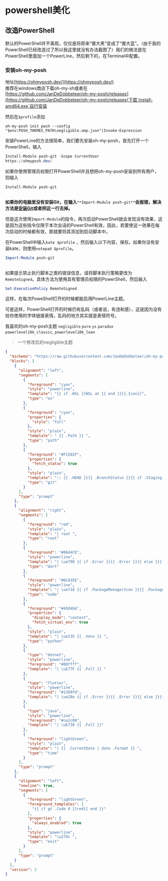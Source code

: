 # powershell美化

## **改造PowerShell**

默认的PowerShell并不美观，仅仅是将原来“傻大黑”变成了“傻大蓝”。（由于我的PowerShell已经改造过了所以我这里就没有办法截图了）我们的做法是在PowerShell里面加一个PowerLine，然后剩下的，在Terminal中配置。

### 安装oh-my-posh

地址[https://ohmyposh.dev/](https://ohmyposh.dev/)  
推荐在windows商店下载oh-my-sh或者在[https://github.com/JanDeDobbeleer/oh-my-posh/releases](https://github.com/JanDeDobbeleer/oh-my-posh/releases)下载`install-amd64.exe`自行安装

然后在`$profile`添加

```shell
oh-my-posh init pwsh --config "$env:POSH_THEMES_PATH\negligible.omp.json"|Invoke-Expression
```

安装PowerLine的方法很简单，我们要先安装oh-my-posh，首先打开一个PowerShell，输入

```powershell
Install-Module posh-git -Scope CurrentUser
https://ohmyposh.dev/
```

如果你使用管理员权限打开PowerShell并且想把oh-my-posh安装到所有用户，则输入

```powershell
Install-Module posh-git
 
```

**如果你的电脑里没有安装Git，在输入**`**Import-Module posh-git**`**会报错，解决方法是**[**安装Git**](https://git-scm.com/)**或者把这一行去掉。**

但是这次使用`Import-Module`的指令，再次启动PowerShell就会发现没有效果，这是因为这些指令仅限于本次会话的PowerShell有效，因此，若要使这一效果在每次启动的时候都有效，那就要将其添加到启动脚本中。

在PowerShell中输入`kate $profile` ，然后输入以下内容，保存。如果你没有安装kate，则使用`notepad $profile`。

```powershell
Import-Module posh-git
 
```

如果提示禁止执行脚本之类的错误信息，请将脚本执行策略更改为`RemoteSigned`。具体方法为使用具有管理员权限的PowerShell，然后输入

```powershell
Set-ExecutionPolicy RemoteSigned
```

这样，在每次PoweShell打开的时候都能启用PowerLine主题。

可是这样，PowerShell打开的时候仍有乱码（或者说，有违和感），这是因为没有给你使用的字体链接表情，乱码的地方其实就是表情符号。

我喜欢的oh-my-posh主题 `negligible` `pure` `ys`
`paradox` `powerlevel10k_classic`, `powerlevel10k_lean`

> 一个修改后的negligible主题

```json
{
  "$schema": "https://raw.githubusercontent.com/JanDeDobbeleer/oh-my-posh/main/themes/schema.json",
  "blocks": [
    {
      "alignment": "left",
      "segments": [
        {
          "foreground": "cyan",
          "style": "powerline",
          "template": "{{ if .WSL }}WSL at {{ end }}{{.Icon}}",
          "type": "os"
        },
        {
          "foreground": "cyan",
          "properties": {
            "style": "full"
          },
          "style": "plain",
          "template": " {{ .Path }} ",
          "type": "path"
        },
        {
          "foreground": "#F1502F",
          "properties": {
            "fetch_status": true
          },
          "style": "plain",
          "template": ":: {{ .HEAD }}{{ .BranchStatus }}{{ if .Staging.Changed }} \uf046 {{ .Staging.String }}{{ end }}{{ if and (.Working.Changed) (.Staging.Changed) }} |{{ end }}{{ if .Working.Changed }} \uf044 {{ .Working.String }}{{ end }} ",
          "type": "git"
        }
      ],
      "type": "prompt"
    },
    {
      "alignment": "right",
      "segments": [
        {
          "foreground": "red",
          "style": "plain",
          "template": "| root ",
          "type": "root"
        },
        {
          "foreground": "#06A4CE",
          "style": "powerline",
          "template": "| \ue798 {{ if .Error }}{{ .Error }}{{ else }}{{ .Full }}{{ end }} ",
          "type": "dart"
        },
        {
          "foreground": "#6CA35E",
          "style": "powerline",
          "template": "| \ue718 {{ if .PackageManagerIcon }}{{ .PackageManagerIcon }} {{ end }}{{ .Full }} ",
          "type": "node"
        },
        {
          "foreground": "#4584b6",
          "properties": {
            "display_mode": "context",
            "fetch_virtual_env": true
          },
          "style": "plain",
          "template": "| \ue235 {{ .Venv }} ",
          "type": "python"
        },
        {
          "type": "dotnet",
          "style": "powerline",
          "foreground": "#00ffff",
          "template": "| \uE77F {{ .Full }} "
        },
        {
          "type": "flutter",
          "style": "powerline",
          "foreground": "#1389fd",
          "template": "| \ue28e {{ if .Error }}{{ .Error }}{{ else }}{{ .Full }}{{ end }} "
        },
        {
          "type": "java",
          "style": "powerline",
          "foreground": "#ce2c00",
          "template": "| \uE738 {{ .Full }}"
        },
        {
          "foreground": "lightGreen",
          "style": "plain",
          "template": "| {{ .CurrentDate | date .Format }} ",
          "type": "time"
        }
      ],
      "type": "prompt"
    },
    {
      "alignment": "left",
      "newline": true,
      "segments": [
        {
          "foreground": "lightGreen",
          "foreground_templates": [
            "{{ if gt .Code 0 }}red{{ end }}"
          ],
          "properties": {
            "always_enabled": true
          },
          "style": "powerline",
          "template": "\u279c ",
          "type": "exit"
        }
      ],
      "type": "prompt"
    }
  ],
  "version": 2
}
```
